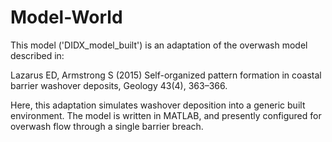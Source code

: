 # Model-World

This model ('DIDX_model_built') is an adaptation of the overwash model described in:

Lazarus ED, Armstrong S (2015) Self-organized pattern formation in coastal barrier washover deposits, Geology 43(4), 363–366.

Here, this adaptation simulates washover deposition into a generic built environment. The model is written in MATLAB, and presently configured for overwash flow through a single barrier breach.
